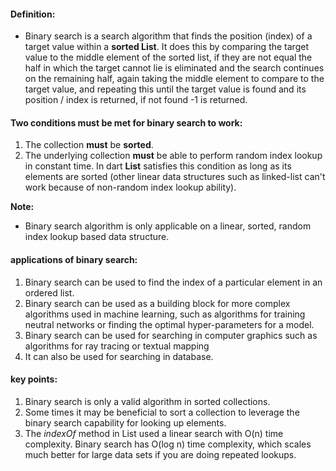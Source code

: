 #### Definition:
- Binary search is a search algorithm that finds the position (index) of a target value within a **sorted List**. It does this by comparing the target value to the middle element of the sorted list, if they are not equal the half in which the target cannot lie is eliminated and the search continues on the remaining half, again taking the middle element to compare to the target value, and repeating this until the target value is found and its position / index is returned, if not found -1 is returned.

<!-- - if there are duplicate values in the list and the target value is one of those duplicate values, the ***first*** position / index of that target value in the sorted list is returned. -->

#### Two conditions must be met for binary search to work:
1. The collection **must** be **sorted**.
2. The underlying collection **must** be able to perform random index lookup in constant time. In dart **List** satisfies this condition as long as its elements are sorted (other linear data structures such as linked-list can't work because of non-random index lookup ability).

**Note:**
- Binary search algorithm is only applicable on a linear, sorted, random index lookup based data structure.

#### applications of binary search:
1. Binary search can be used to find the index of a particular element in an ordered list.
2. Binary search can be used as a building block for more complex algorithms used in machine learning, such as algorithms for training neutral networks or finding the optimal hyper-parameters for a model.
3. Binary search can be used for searching in computer graphics such as algorithms for ray tracing or textual mapping
4. It can also be used for searching in database.

#### key points:
1. Binary search is only a valid algorithm in sorted collections.
2. Some times it may be beneficial to sort a collection to leverage the binary search capability for looking up elements.
3. The *indexOf* method in List used a linear search with O(n) time complexity. Binary search has O(log n) time complexity, which scales much better for large data sets if you are doing repeated lookups.